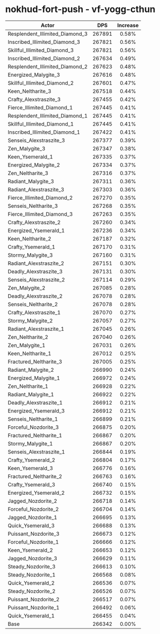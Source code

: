 # nokhud-fort-push - vf-yogg-cthun
| Actor | DPS | Increase |
|---|:---:|:---:|
|Resplendent_Illimited_Diamond_3|267891|0.58%|
|Inscribed_Illimited_Diamond_3|267821|0.56%|
|Skillful_Illimited_Diamond_3|267821|0.56%|
|Inscribed_Illimited_Diamond_2|267634|0.49%|
|Resplendent_Illimited_Diamond_2|267623|0.48%|
|Energized_Malygite_3|267616|0.48%|
|Skillful_Illimited_Diamond_2|267601|0.47%|
|Keen_Neltharite_3|267518|0.44%|
|Crafty_Alexstraszite_3|267455|0.42%|
|Fierce_Illimited_Diamond_1|267445|0.41%|
|Resplendent_Illimited_Diamond_1|267445|0.41%|
|Skillful_Illimited_Diamond_1|267445|0.41%|
|Inscribed_Illimited_Diamond_1|267422|0.41%|
|Senseis_Alexstraszite_3|267377|0.39%|
|Zen_Malygite_3|267347|0.38%|
|Keen_Ysemerald_1|267335|0.37%|
|Energized_Malygite_2|267334|0.37%|
|Zen_Neltharite_3|267316|0.37%|
|Radiant_Malygite_3|267311|0.36%|
|Radiant_Alexstraszite_3|267303|0.36%|
|Fierce_Illimited_Diamond_2|267270|0.35%|
|Senseis_Neltharite_3|267268|0.35%|
|Fierce_Illimited_Diamond_3|267263|0.35%|
|Crafty_Alexstraszite_2|267260|0.34%|
|Energized_Ysemerald_1|267236|0.34%|
|Keen_Neltharite_2|267187|0.32%|
|Crafty_Ysemerald_1|267170|0.31%|
|Stormy_Malygite_3|267160|0.31%|
|Radiant_Alexstraszite_2|267151|0.30%|
|Deadly_Alexstraszite_3|267131|0.30%|
|Senseis_Alexstraszite_2|267114|0.29%|
|Zen_Malygite_2|267085|0.28%|
|Deadly_Alexstraszite_2|267078|0.28%|
|Senseis_Neltharite_2|267078|0.28%|
|Crafty_Alexstraszite_1|267070|0.27%|
|Stormy_Malygite_2|267057|0.27%|
|Radiant_Alexstraszite_1|267045|0.26%|
|Zen_Neltharite_2|267040|0.26%|
|Zen_Malygite_1|267031|0.26%|
|Keen_Neltharite_1|267012|0.25%|
|Fractured_Neltharite_3|267005|0.25%|
|Radiant_Malygite_2|266990|0.24%|
|Energized_Malygite_1|266972|0.24%|
|Zen_Neltharite_1|266928|0.22%|
|Radiant_Malygite_1|266922|0.22%|
|Deadly_Alexstraszite_1|266912|0.21%|
|Energized_Ysemerald_3|266912|0.21%|
|Senseis_Neltharite_1|266899|0.21%|
|Forceful_Nozdorite_3|266875|0.20%|
|Fractured_Neltharite_1|266867|0.20%|
|Stormy_Malygite_1|266867|0.20%|
|Senseis_Alexstraszite_1|266844|0.19%|
|Crafty_Ysemerald_2|266804|0.17%|
|Keen_Ysemerald_3|266776|0.16%|
|Fractured_Neltharite_2|266763|0.16%|
|Crafty_Ysemerald_3|266740|0.15%|
|Energized_Ysemerald_2|266732|0.15%|
|Jagged_Nozdorite_2|266718|0.14%|
|Forceful_Nozdorite_2|266704|0.14%|
|Jagged_Nozdorite_1|266695|0.13%|
|Quick_Ysemerald_3|266688|0.13%|
|Puissant_Nozdorite_3|266673|0.12%|
|Forceful_Nozdorite_1|266666|0.12%|
|Keen_Ysemerald_2|266653|0.12%|
|Jagged_Nozdorite_3|266629|0.11%|
|Steady_Nozdorite_3|266613|0.10%|
|Steady_Nozdorite_1|266568|0.08%|
|Quick_Ysemerald_2|266536|0.07%|
|Steady_Nozdorite_2|266526|0.07%|
|Puissant_Nozdorite_2|266517|0.07%|
|Puissant_Nozdorite_1|266492|0.06%|
|Quick_Ysemerald_1|266455|0.04%|
|Base|266342|0.00%|
